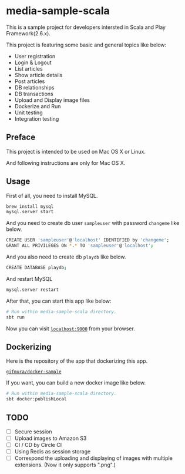 # media-sample-scala

This is a sample project for developers intersted in Scala and Play Framework(2.6.x).

This project is featuring some basic and general topics like below:

* User registration
* Login & Logout
* List articles
* Show article details
* Post articles
* DB relationships
* DB transactions
* Upload and Display image files
* Dockerize and Run
* Unit testing
* Integration testing

## Preface

This project is intended to be used on Mac OS X or Linux.

And following instructions are only for Mac OS X.

## Usage

First of all, you need to install MySQL.

```bash
brew install mysql
mysql.server start
```

And you need to create db user `sampleuser` with password `changeme` like below.

```bash
CREATE USER 'sampleuser'@'localhost' IDENTIFIED by 'changeme';
GRANT ALL PRIVILEGES ON *.* TO 'sampleuser'@'localhost';
```

And you also need to create db `playdb` like below.

```bash
CREATE DATABASE playdb;
```

And restart MySQL

```bash
mysql.server restart
```

After that, you can start this app like below:

```bash
# Run within media-sample-scala directory.
sbt run
```

Now you can visit [`localhost:9000`](http://localhost:9000) from your browser.

## Dockerizing

Here is the repository of the app that dockerizing this app.

[`gifmura/docker-sample`](https://github.com/gifmura/docker-sample)

If you want, you can build a new docker image like below.

```bash
# Run within media-sample-scala directory.
sbt docker:publishLocal
```

## TODO

- [ ] Secure session
- [ ] Upload images to Amazon S3
- [ ] CI / CD by Circle CI
- [ ] Using Redis as session storage
- [ ] Correspond the uploading and displaying of images with multiple extensions. (Now it only supports ".png".)
